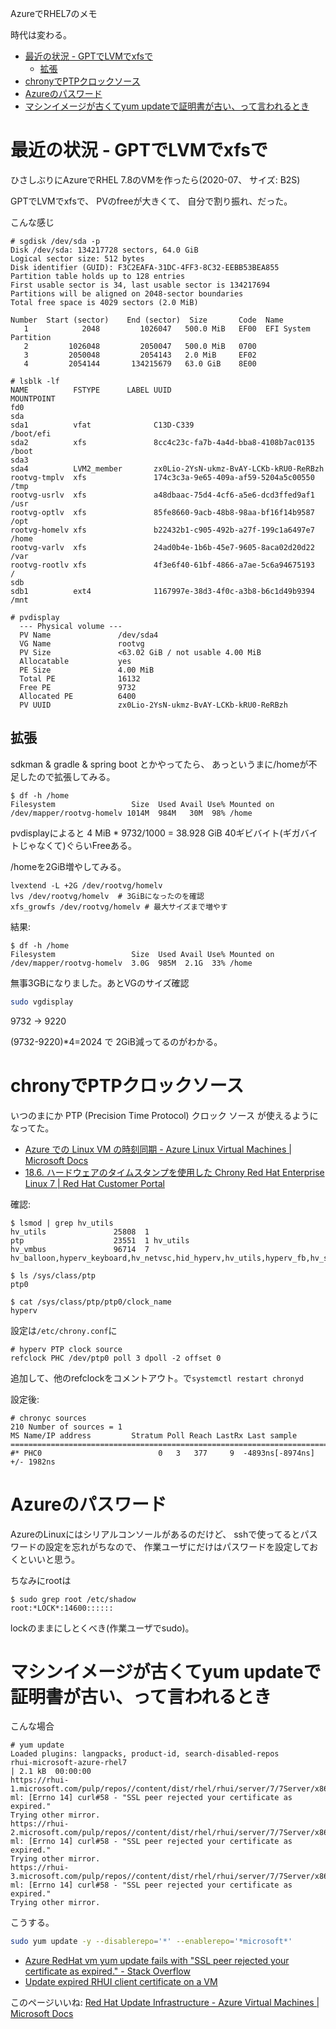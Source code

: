 AzureでRHEL7のメモ

時代は変わる。

- [最近の状況 - GPTでLVMでxfsで](#最近の状況---gptでlvmでxfsで)
  - [拡張](#拡張)
- [chronyでPTPクロックソース](#chronyでptpクロックソース)
- [Azureのパスワード](#azureのパスワード)
- [マシンイメージが古くてyum updateで証明書が古い、って言われるとき](#マシンイメージが古くてyum-updateで証明書が古いって言われるとき)

# 最近の状況 - GPTでLVMでxfsで

ひさしぶりにAzureでRHEL 7.8のVMを作ったら(2020-07、
サイズ: B2S)

GPTでLVMでxfsで、
PVのfreeが大きくて、
自分で割り振れ、だった。

こんな感じ

```
# sgdisk /dev/sda -p
Disk /dev/sda: 134217728 sectors, 64.0 GiB
Logical sector size: 512 bytes
Disk identifier (GUID): F3C2EAFA-31DC-4FF3-8C32-EEBB53BEA855
Partition table holds up to 128 entries
First usable sector is 34, last usable sector is 134217694
Partitions will be aligned on 2048-sector boundaries
Total free space is 4029 sectors (2.0 MiB)

Number  Start (sector)    End (sector)  Size       Code  Name
   1            2048         1026047   500.0 MiB   EF00  EFI System Partition
   2         1026048         2050047   500.0 MiB   0700
   3         2050048         2054143   2.0 MiB     EF02
   4         2054144       134215679   63.0 GiB    8E00

# lsblk -lf
NAME          FSTYPE      LABEL UUID                                   MOUNTPOINT
fd0
sda
sda1          vfat              C13D-C339                              /boot/efi
sda2          xfs               8cc4c23c-fa7b-4a4d-bba8-4108b7ac0135   /boot
sda3
sda4          LVM2_member       zx0Lio-2YsN-ukmz-BvAY-LCKb-kRU0-ReRBzh
rootvg-tmplv  xfs               174c3c3a-9e65-409a-af59-5204a5c00550   /tmp
rootvg-usrlv  xfs               a48dbaac-75d4-4cf6-a5e6-dcd3ffed9af1   /usr
rootvg-optlv  xfs               85fe8660-9acb-48b8-98aa-bf16f14b9587   /opt
rootvg-homelv xfs               b22432b1-c905-492b-a27f-199c1a6497e7   /home
rootvg-varlv  xfs               24ad0b4e-1b6b-45e7-9605-8aca02d20d22   /var
rootvg-rootlv xfs               4f3e6f40-61bf-4866-a7ae-5c6a94675193   /
sdb
sdb1          ext4              1167997e-38d3-4f0c-a3b8-b6c1d49b9394   /mnt

# pvdisplay
  --- Physical volume ---
  PV Name               /dev/sda4
  VG Name               rootvg
  PV Size               <63.02 GiB / not usable 4.00 MiB
  Allocatable           yes
  PE Size               4.00 MiB
  Total PE              16132
  Free PE               9732
  Allocated PE          6400
  PV UUID               zx0Lio-2YsN-ukmz-BvAY-LCKb-kRU0-ReRBzh
```

## 拡張

sdkman & gradle & spring boot とかやってたら、
あっというまに/homeが不足したので拡張してみる。

```
$ df -h /home
Filesystem                 Size  Used Avail Use% Mounted on
/dev/mapper/rootvg-homelv 1014M  984M   30M  98% /home
```

pvdisplayによると
4 MiB \* 9732/1000 = 38.928 GiB
40ギビバイト(ギガバイトじゃなくて)ぐらいFreeある。

/homeを2GiB増やしてみる。

```
lvextend -L +2G /dev/rootvg/homelv
lvs /dev/rootvg/homelv  # 3GiBになったのを確認
xfs_growfs /dev/rootvg/homelv # 最大サイズまで増やす
```

結果:

```
$ df -h /home
Filesystem                 Size  Used Avail Use% Mounted on
/dev/mapper/rootvg-homelv  3.0G  985M  2.1G  33% /home
```

無事3GBになりました。あとVGのサイズ確認

```sh
sudo vgdisplay
```

9732 -> 9220

(9732-9220)\*4=2024 で 2GiB減ってるのがわかる。

# chronyでPTPクロックソース

いつのまにか
PTP (Precision Time Protocol) クロック ソース
が使えるようになってた。

- [Azure での Linux VM の時刻同期 - Azure Linux Virtual Machines | Microsoft Docs](https://docs.microsoft.com/ja-jp/azure/virtual-machines/linux/time-sync#configuration-options)
- [18.6. ハードウェアのタイムスタンプを使用した Chrony Red Hat Enterprise Linux 7 | Red Hat Customer Portal](https://access.redhat.com/documentation/ja-jp/red_hat_enterprise_linux/7/html/system_administrators_guide/sect-hw_timestamping)

確認:

```
$ lsmod | grep hv_utils
hv_utils               25808  1
ptp                    23551  1 hv_utils
hv_vmbus               96714  7 hv_balloon,hyperv_keyboard,hv_netvsc,hid_hyperv,hv_utils,hyperv_fb,hv_storvsc

$ ls /sys/class/ptp
ptp0

$ cat /sys/class/ptp/ptp0/clock_name
hyperv
```

設定は`/etc/chrony.conf`に

```
# hyperv PTP clock source
refclock PHC /dev/ptp0 poll 3 dpoll -2 offset 0
```

追加して、他のrefclockをコメントアウト。で`systemctl restart chronyd`

設定後:

```
# chronyc sources
210 Number of sources = 1
MS Name/IP address         Stratum Poll Reach LastRx Last sample
===============================================================================
#* PHC0                          0   3   377     9  -4893ns[-8974ns] +/- 1982ns
```

# Azureのパスワード

AzureのLinuxにはシリアルコンソールがあるのだけど、
sshで使ってるとパスワードの設定を忘れがちなので、
作業ユーザにだけはパスワードを設定しておくといいと思う。

ちなみにrootは

```
$ sudo grep root /etc/shadow
root:*LOCK*:14600::::::
```

lockのままにしとくべき(作業ユーザでsudo)。

# マシンイメージが古くてyum updateで証明書が古い、って言われるとき

こんな場合

```
# yum update
Loaded plugins: langpacks, product-id, search-disabled-repos
rhui-microsoft-azure-rhel7                                                                       | 2.1 kB  00:00:00
https://rhui-1.microsoft.com/pulp/repos//content/dist/rhel/rhui/server/7/7Server/x86_64/dotnet/1/debug/repodata/repomd.x
ml: [Errno 14] curl#58 - "SSL peer rejected your certificate as expired."
Trying other mirror.
https://rhui-2.microsoft.com/pulp/repos//content/dist/rhel/rhui/server/7/7Server/x86_64/dotnet/1/debug/repodata/repomd.x
ml: [Errno 14] curl#58 - "SSL peer rejected your certificate as expired."
Trying other mirror.
https://rhui-3.microsoft.com/pulp/repos//content/dist/rhel/rhui/server/7/7Server/x86_64/dotnet/1/debug/repodata/repomd.x
ml: [Errno 14] curl#58 - "SSL peer rejected your certificate as expired."
Trying other mirror.
```

こうする。

```sh
sudo yum update -y --disablerepo='*' --enablerepo='*microsoft*'
```

- [Azure RedHat vm yum update fails with "SSL peer rejected your certificate as expired\." \- Stack Overflow](https://stackoverflow.com/questions/53436443/azure-redhat-vm-yum-update-fails-with-ssl-peer-rejected-your-certificate-as-exp)
- [Update expired RHUI client certificate on a VM](https://docs.microsoft.com/en-us/azure/virtual-machines/workloads/redhat/redhat-rhui#update-expired-rhui-client-certificate-on-a-vm)

このページいいね: [Red Hat Update Infrastructure \- Azure Virtual Machines \| Microsoft Docs](https://docs.microsoft.com/en-us/azure/virtual-machines/workloads/redhat/redhat-rhui#update-expired-rhui-client-certificate-on-a-vm)
